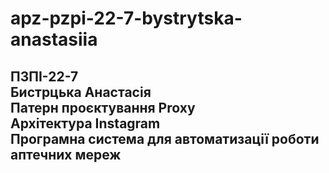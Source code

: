 # apz-pzpi-22-7-bystrytska-anastasiia  
ПЗПІ-22-7  
Бистрцька Анастасія  
Патерн проєктування Proxy  
Архітектура Instagram  
Програмна система для автоматизації роботи аптечних мереж  
--
